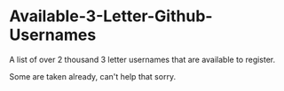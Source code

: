 # Available-3-Letter-Github-Usernames
A list of over 2 thousand 3 letter usernames that are available to register. 

Some are taken already, can't help that sorry.
